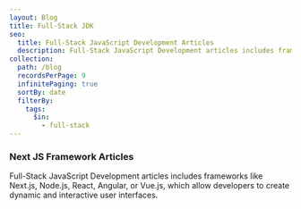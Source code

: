```yaml
---
layout: Blog
title: Full-Stack JDK
seo:
  title: Full-Stack JavaScript Development Articles
  description: Full-Stack JavaScript Development articles includes frameworks like Next.js, Node.js, React, Angular, or Vue.js
collection:
  path: /blog
  recordsPerPage: 9
  infinitePaging: true
  sortBy: date
  filterBy:
    tags:
      $in:
        - full-stack
---
```


### Next JS Framework Articles

Full-Stack JavaScript Development articles includes frameworks like Next.js, Node.js, React, Angular, or Vue.js, which allow developers to create dynamic and interactive user interfaces.